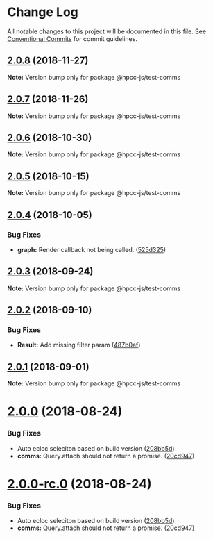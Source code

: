 # Change Log

All notable changes to this project will be documented in this file.
See [Conventional Commits](https://conventionalcommits.org) for commit guidelines.

## [2.0.8](https://github.com/GordonSmith/Visualization/compare/@hpcc-js/test-comms@2.0.7...@hpcc-js/test-comms@2.0.8) (2018-11-27)

**Note:** Version bump only for package @hpcc-js/test-comms






<a name="2.0.7"></a>
## [2.0.7](https://github.com/GordonSmith/Visualization/compare/@hpcc-js/test-comms@2.0.6...@hpcc-js/test-comms@2.0.7) (2018-11-26)

**Note:** Version bump only for package @hpcc-js/test-comms





<a name="2.0.6"></a>
## [2.0.6](https://github.com/GordonSmith/Visualization/compare/@hpcc-js/test-comms@2.0.5...@hpcc-js/test-comms@2.0.6) (2018-10-30)

**Note:** Version bump only for package @hpcc-js/test-comms





<a name="2.0.5"></a>
## [2.0.5](https://github.com/GordonSmith/Visualization/compare/@hpcc-js/test-comms@2.0.4...@hpcc-js/test-comms@2.0.5) (2018-10-15)

**Note:** Version bump only for package @hpcc-js/test-comms





<a name="2.0.4"></a>
## [2.0.4](https://github.com/GordonSmith/Visualization/compare/@hpcc-js/test-comms@2.0.3...@hpcc-js/test-comms@2.0.4) (2018-10-05)


### Bug Fixes

* **graph:** Render callback not being called. ([525d325](https://github.com/GordonSmith/Visualization/commit/525d325))





<a name="2.0.3"></a>
## [2.0.3](https://github.com/GordonSmith/Visualization/compare/@hpcc-js/test-comms@2.0.2...@hpcc-js/test-comms@2.0.3) (2018-09-24)

**Note:** Version bump only for package @hpcc-js/test-comms





<a name="2.0.2"></a>
## [2.0.2](https://github.com/GordonSmith/Visualization/compare/@hpcc-js/test-comms@2.0.1...@hpcc-js/test-comms@2.0.2) (2018-09-10)


### Bug Fixes

* **Result:** Add missing filter param ([487b0af](https://github.com/GordonSmith/Visualization/commit/487b0af))





<a name="2.0.1"></a>
## [2.0.1](https://github.com/GordonSmith/Visualization/compare/@hpcc-js/test-comms@2.0.0...@hpcc-js/test-comms@2.0.1) (2018-09-01)

**Note:** Version bump only for package @hpcc-js/test-comms





<a name="2.0.0"></a>
# [2.0.0](https://github.com/GordonSmith/Visualization/compare/@hpcc-js/test-comms@0.0.59...@hpcc-js/test-comms@2.0.0) (2018-08-24)


### Bug Fixes

* Auto eclcc seleciton based on build version ([208bb5d](https://github.com/GordonSmith/Visualization/commit/208bb5d))
* **comms:** Query.attach should not return a promise. ([20cd947](https://github.com/GordonSmith/Visualization/commit/20cd947))





<a name="2.0.0-rc.0"></a>
# [2.0.0-rc.0](https://github.com/GordonSmith/Visualization/compare/@hpcc-js/test-comms@0.0.59...@hpcc-js/test-comms@2.0.0-rc.0) (2018-08-24)


### Bug Fixes

* Auto eclcc seleciton based on build version ([208bb5d](https://github.com/GordonSmith/Visualization/commit/208bb5d))
* **comms:** Query.attach should not return a promise. ([20cd947](https://github.com/GordonSmith/Visualization/commit/20cd947))
